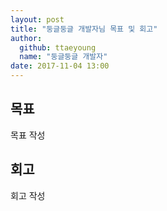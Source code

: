 ```yaml
---
layout: post
title: "둥글둥글 개발자님 목표 및 회고"
author: 
  github: ttaeyoung
  name: "둥글둥글 개발자"
date: 2017-11-04 13:00
---
```


## 목표
목표 작성 

## 회고
회고 작성

